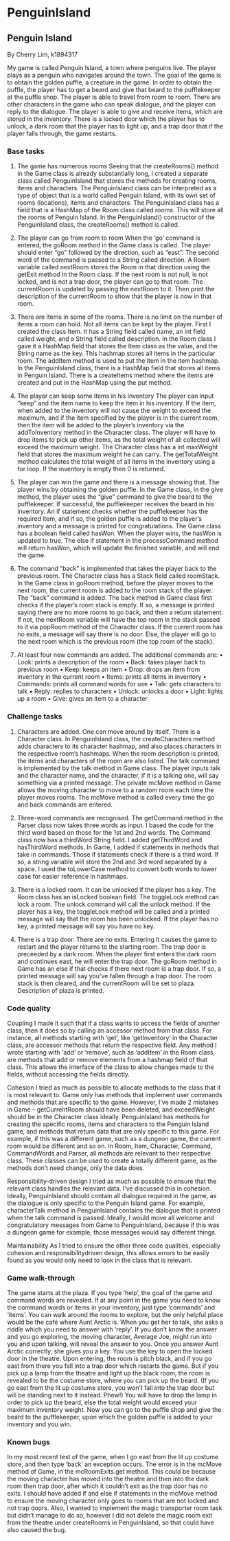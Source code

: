 # PenguinIsland

## Penguin Island
By Cherry Lim, k1894317

My game is called Penguin Island, a town where penguins live.
The player plays as a penguin who navigates around the town. The goal of the game is to
obtain the golden puffle, a creature in the game. In order to obtain the puffle, the player has
to get a beard and give that beard to the pufflekeeper at the puffle shop.
The player is able to travel from room to room. There are other characters in the game who
can speak dialogue, and the player can reply to the dialogue. The player is able to give and
receive items, which are stored in the inventory. There is a locked door which the player has
to unlock, a dark room that the player has to light up, and a trap door that if the player falls
through, the game restarts.
### Base tasks
1. The game has numerous rooms
Seeing that the createRooms() method in the Game class is already substantially long, I
created a separate class called PenguinIsland that stores the methods for creating rooms,
items and characters. The PenguinIsland class can be interpreted as a type of object that is a
world called Penguin Island, with its own set of rooms (locations), items and characters.
The PenguinIsland class has a field that is a HashMap of the Room class called rooms. This
will store all the rooms of Penguin Island. In the PenguinIsland() constructor of the
PenguinIsland class, the createRooms() method is called.

2. The player can go from room to room
When the ‘go’ command is entered, the goRoom method in the Game class is called. The
player should enter “go” followed by the direction, such as “east”. The second word of the
command is passed to a String called direction. A Room variable called nextRoom stores the
Room in that direction using the getExit method in the Room class. If the next room is not
null, is not locked, and is not a trap door, the player can go to that room. The currentRoom
is updated by passing the nextRoom to it. Then print the description of the currentRoom to
show that the player is now in that room.

3. There are items in some of the rooms. There is no limit on the number of items a
room can hold. Not all items can be kept by the player.
First I created the class Item. It has a String field called name, an int field called weight, and
a String field called description. In the Room class I gave it a HashMap field that stores the
Item class as the value, and the String name as the key. This hashmap stores all items in the
particular room. The addItem method is used to put the item in the item hashmap. In the
PenguinIsland class, there is a HashMap field that stores all items in Penguin Island. There is
a createItems method where the items are created and put in the HashMap using the put
method. 

4. The player can keep some items in his inventory
The player can input “keep” and the item name to keep the item in his inventory. If the
item, when added to the inventory will not cause the weight to exceed the maximum, and if
the item specified by the player is in the current room, then the item will be added to the
player’s inventory via the addToInventory method in the Character class.
The player will have to drop items to pick up other items, as the total weight of all collected
will exceed the maximum weight. The Character class has a int maxWeight field that stores
the maximum weight he can carry. The getTotalWeight method calculates the total weight
of all items in the inventory using a for loop. If the inventory is empty then 0 is returned.

5. The player can win the game and there is a message showing that.
The player wins by obtaining the golden puffle. In the Game class, in the give method, the
player uses the “give” command to give the beard to the pufflekeeper. If successful, the
pufflekeeper receives the beard in his inventory. An if statement checks whether the
pufflekeeper has the required item, and if so, the golden puffle is added to the player’s
inventory and a message is printed for congratulations.
The Game class has a boolean field called hasWon. When the player wins, the hasWon is
updated to true. The else if statement in the processCommand method will return hasWon,
which will update the finished variable, and will end the game.

6. The command “back” is implemented that takes the player back to the previous
room.
The Character class has a Stack<Room> field called roomStack. In the Game class in goRoom
method, before the player moves to the next room, the current room is added to the room
stack of the player.
The “back” command is added. The back method in Game class first checks if the player’s
room stack is empty. If so, a message is printed saying there are no more rooms to go back,
and then a return statement. If not, the nextRoom variable will have the top room in the
stack passed to it via popRoom method of the Character class. If the current room has no
exits, a message will say there is no door. Else, the player will go to the next room which is
the previous room (the top room of the stack).
  
7. At least four new commands are added.
The additional commands are:
• Look: prints a description of the room
• Back: takes player back to previous room
• Keep: keeps an item
• Drop: drops an item from inventory in the current room
• Items: prints all items in inventory
• Commands: prints all command words for use
• Talk: gets characters to talk
• Reply: replies to characters
• Unlock: unlocks a door
• Light: lights up a room
• Give: gives an item to a character

### Challenge tasks
1. Characters are added. One can move around by itself.
There is a Character class. In PenguinIsland class, the createCharacters method adds
characters to its character hashmap, and also places characters in the respective room’s
hashmaps. When the room description is printed, the items and characters of the room are
also listed.
The talk command is implemented by the talk method in Game class. The player inputs talk
and the character name, and the character, if it is a talking one, will say something via a
printed message.
The private mcMove method in Game allows the moving character to move to a random
room each time the player moves rooms. The mcMove method is called every time the go
and back commands are entered.

2. Three-word commands are recognised.
The getCommand method in the Parser class now takes three words as input. I based the
code for the third word based on those for the 1st and 2nd words. The Command class now
has a thirdWord String field. I added getThirdWord and hasThirdWord methods.
In Game, I added if statements in methods that take in commands. Those if statements
check if there is a third word. If so, a string variable will store the 2nd and 3rd word separated
by a space. I used the toLowerCase method to convert both words to lower case for easier
reference in hashmaps.

3. There is a locked room. It can be unlocked if the player has a key.
The Room class has an isLocked boolean field. The toggleLock method can lock a room. The
unlock command will call the unlock method. If the player has a key, the toggleLock method
will be called and a printed message will say that the room has been unlocked. If the player
has no key, a printed message will say you have no key.

4. There is a trap door. There are no exits. Entering it causes the game to restart and the
player returns to the starting room.
The trap door is preceeded by a dark room. When the player first enters the dark room and
continues east, he will enter the trap door. The goRoom method in Game has an else if that
checks if there next room is a trap door. If so, a printed message will say you’ve fallen
through a trap door. The room stack is then cleared, and the currentRoom will be set to
plaza. Description of plaza is printed. 

### Code quality
Coupling
I made it such that if a class wants to access the fields of another class, then it does so by
calling an accessor method from that class. For instance, all methods starting with ‘get’, like
‘getInventory’ in the Character class, are accessor methods that return the respective field.
Any method I wrote starting with ‘add’ or ‘remove’, such as ‘addItem’ in the Room class, are
methods that add or remove elements from a hashmap field of that class. This allows the
interface of the class to allow changes made to the fields, without accessing the fields
directly.

Cohesion
I tried as much as possible to allocate methods to the class that it is most relevant to.
Game only has methods that implement user commands and methods that are specific to
the game. However, I’ve made 2 mistakes in Game – getCurrentRoom should have been
deleted, and exceedWeight should be in the Character class ideally. PenguinIsland has
methods for creating the specific rooms, items and characters to the Penguin Island game,
and methods that return data that are only specific to this game. For example, if this was a
different game, such as a dungeon game, the current room would be different and so on.
In Room, Item, Character, Command, CommandWords and Parser, all methods are relevant
to their respective class. These classes can be used to create a totally different game, as the
methods don’t need change, only the data does.

Responsibility-driven design
I tried as much as possible to ensure that the relevant class handles the relevant data. I’ve
discussed this in cohesion.
Ideally, PenguinIsland should contain all dialogue required in the game, as the dialogue is
only specific to the Penguin Island game. For example, characterTalk method in
PenguinIsland contains the dialogue that is printed when the talk command is passed.
Ideally, I would move all welcome and congratulatory messages from Game to
PenguinIsland, because if this was a dungeon game for example, those messages would say
different things.

Maintainability
As I tried to ensure the other three code qualities, especially cohesion and responsibilitydriven design, this allows errors to be easily found as you would only need to look in the
class that is relevant.

### Game walk-through
The game starts at the plaza. If you type ‘help’, the goal of the game and command words
are revealed. If at any point in the game you need to know the command words or items in
your inventory, just type ‘commands’ and ‘items’.
You can walk around the rooms to explore, but the only helpful place would be the café
where Aunt Arctic is. When you get her to talk, she asks a riddle which you need to answer
with ‘reply’. If you don’t know the answer and you go exploring, the moving character,
Average Joe, might run into you and upon talking, will reveal the answer to you.
Once you answer Aunt Arctic correctly, she gives you a key. You use the key to open the
locked door in the theatre. Upon entering, the room is pitch black, and if you go east from
there you fall into a trap door which restarts the game. But if you pick up a lamp from the
theatre and light up the black room, the room is revealed to be the costume store, where
you can pick up the beard. (If you go east from the lit up costume store, you won’t fall into
the trap door but will be standing next to it instead. Phew!) You will have to drop the lamp
in order to pick up the beard, else the total weight would exceed your maximum inventory
weight.
Now you can go to the puffle shop and give the beard to the pufflekeeper, upon which the
golden puffle is added to your inventory and you win.

### Known bugs
In my most recent test of the game, when I go east from the lit up costume store, and then
type ‘back’ an exception occurs. The error is in the mcMove method of Game, in the
mcRoomExits.get method. This could be because the moving character has moved into the
theatre and then into the dark room then trap door, after which it couldn’t exit as the trap
door has no exits. I should have added if and else if statements in the mcMove method to
ensure the moving character only goes to rooms that are not locked and not trap doors.
Also, I wanted to implement the magic transporter room task but didn’t manage to do so,
however I did not delete the magic room exit from the theatre under createRooms in
PenguinIsland, so that could have also caused the bug. 
